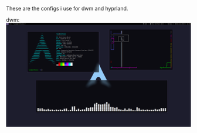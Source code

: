 These are the configs i use for dwm and hyprland. 

dwm:
![alt text](https://github.com/LucyIsCute/dotfiles/blob/master/screenshots/Dwm_Config.png)
